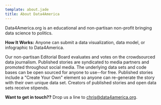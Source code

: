 ```yaml
---
template: about.jade
title: About Data4America
---
```


Data4America.org is an educational and non-partisan non-profit bringing data science to politics.

**How It Works:** Anyone can submit a data visualization, data model, or infographic to Data4America.

Our non-partisan Editorial Board evaluates and votes on the crowdsourced data journalism. Published stories are syndicated to media partners and promoted throughout social media. The underlying data sets and code bases can be open sourced for anyone to use--for free. Published stories include a "Create Your Own" element so anyone can re-generate the story with their own unique data set. Creators of published stories and open data sets receive stipends.

**Want to get in touch??** Drop us a line to [chris@data4america.org](mailto:chris@data4america.org).
